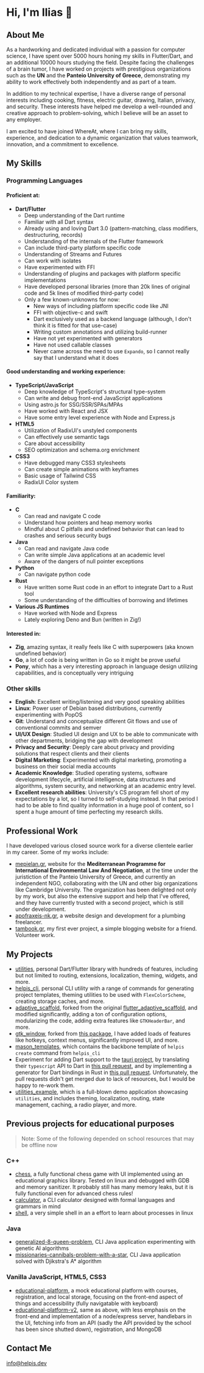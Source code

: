 # Hi, I'm Ilias 👋

## About Me

As a hardworking and dedicated individual with a passion for computer science, I have spent over 5000 hours honing my skills in Flutter/Dart, and an additional 10000 hours studying the field. Despite facing the challenges of a brain tumor, I have worked on projects with prestigious organizations such as the **UN** and the **Panteio University of Greece**, demonstrating my ability to work effectively both independently and as part of a team.

In addition to my technical expertise, I have a diverse range of personal interests including cooking, fitness, electric guitar, drawing, Italian, privacy, and security. These interests have helped me develop a well-rounded and creative approach to problem-solving, which I believe will be an asset to any employer.

I am excited to have joined WhereAt, where I can bring my skills, experience, and dedication to a dynamic organization that values teamwork, innovation, and a commitment to excellence.

## My Skills

### Programming Languages

#### Proficient at:

- **Dart/Flutter**
	- Deep understanding of the Dart runtime
	- Familiar with all Dart syntax
	- Already using and loving Dart 3.0 (pattern-matching, class modifiers, destructuring, records)
	- Understanding of the internals of the Flutter framework
	- Can include third-party platform specific code
	- Understanding of Streams and Futures
	- Can work with isolates
	- Have experimented with FFI
	- Understanding of plugins and packages with platform specific implementations
	- Have developed personal libraries (more than 20k lines of original code and 5k lines of modified third-party code)
	- Only a few known-unknowns for now:
		- New ways of including platform specific code like JNI
		- FFI with objective-c and swift
		- Dart exclusively used as a backend language (although, I don't think it is fitted for that use-case)
		- Writing custom annotations and utilizing build-runner
		- Have not yet experimented with generators
		- Have not used callable classes
		- Never came across the need to use `Expando`, so I cannot really say that I understand what it does

#### Good understanding and working experience:

- **TypeScript/JavaScript**
	- Deep knowledge of TypeScript's structural type-system 	
	- Can write and debug front-end JavaScript applications
 	- Using astro.js for SSG/SSR/SPAs/MPAs 
	- Have worked with React and JSX
	- Have some entry level experience with Node and Express.js
- **HTML5**
	- Utilization of RadixUI's unstyled components 
	- Can effectively use semantic tags
	- Care about accessibility
 	- SEO optimization and schema.org enrichment 
- **CSS3**
	- Have debugged many CSS3 stylesheets
	- Can create simple animations with keyframes
 	- Basic usage of Tailwind CSS
  	- RadixUI Color system  

#### Familiarity:

- **C**
	- Can read and navigate C code
	- Understand how pointers and heap memory works
	- Mindful about C pitfalls and undefined behavior that can lead to crashes and serious security bugs
- **Java**
	- Can read and navigate Java code
	- Can write simple Java applications at an academic level
	- Aware of the dangers of null pointer exceptions
- **Python**
	- Can navigate python code
- **Rust**
	- Have written some Rust code in an effort to integrate Dart to a Rust tool
	- Some understanding of the difficulties of borrowing and lifetimes
- **Various JS Runtimes**
	- Have worked with Node and Express
	- Lately exploring Deno and Bun (written in Zig!)

#### Interested in:

- **Zig**, amazing syntax, it really feels like C with superpowers (aka known undefined behavior)
- **Go**, a lot of code is being written in Go so it might be prove useful
- **Pony**, which has a very interesting approach in language design utilizing capabilities, and is conceptually very intriguing

### Other skills

- **English**: Excellent writing/listening and very good speaking abilities
- **Linux**: Power user of Debian based distributions, currently experimenting with PopOS
- **Git**: Understand and conceptualize different Git flows and use of conventional commits and semver
- **UI/UX Design**: Studied UI design and UX to be able to communicate with other departments, bridging the gap with development
- **Privacy and Security**: Deeply care about privacy and providing solutions that respect clients and their clients
- **Digital Marketing**: Experimented with digital marketing, promoting a business on their social media accounts
- **Academic Knowledge**: Studied operating systems, software development lifecycle, artificial intelligence, data structures and algorithms, system security, and networking at an academic entry level.
- **Excellent research abilities**: University's CS program fell short of my expectations by a lot, so I turned to self-studying instead. In that period I had to be able to find quality information in a huge pool of content, so I spent a huge amount of time perfecting my research skills.

## Professional Work

I have developed various closed source work for a diverse clientele earlier in my career. Some of my works include:

- [mepielan.gr](https://mepielan.gr), website for the __Mediterranean Programme for International Environmental Law And Negotiation__, at the time under the juristiction of the Panteio University of Greece, and currently an independent NGO, collaborating with the UN and other big organizations like Cambridge University. The organization has been delighted not only by my work, but also the extensive support and help that I've offered, and they have currently trusted with a second project, which is still under development.
- [apofraxeis-nk.gr](https://apofraxeis-nk.gr/), a website design and development for a plumbing freelancer.
- [tambook.gr](https://tambook.gr/), my first ever project, a simple blogging website for a friend. Volunteer work.

## My Projects

- [utilities](https://github.com/helpisdev/utilities.git), personal Dart/Flutter library with hundreds of features, including but not limited to routing, extensions, localization, theming, widgets, and more.
- [helpis_cli](https://github.com/helpisdev/helpis_cli.git), personal CLI utility with a range of commands for generating project templates, theming utilities to be used with `FlexColorScheme`, creating storage caches, and more.
- [adaptive_scaffold](https://github.com/helpisdev/adaptive_scaffold.git), forked from the original [flutter_adaptive_scaffold](https://github.com/flutter/packages/tree/main/packages/flutter_adaptive_scaffold), and modified significantly, adding a ton of configuration options, modularizing the code, adding extra features like `GTKHeaderBar`, and more.
- [gtk_window](https://github.com/helpisdev/gtk_window.git), forked from [this package](https://github.com/YoussefLasheen/gtk_window), I have added loads of features like hotkeys, context menus, significantly improved UI, and more.
- [mason_templates](https://github.com/helpisdev/mason_templates), which contains the backbone template of `helpis create` command from `helpis_cli`
- Experiment for adding Dart support to the [tauri project](https://github.com/tauri-apps), by translating their `typescript` API to Dart in [this pull request](https://github.com/tauri-apps/tauri/pull/6636), and by implementing a generator for Dart bindings in Rust in [this pull request](https://github.com/tauri-apps/tauri-bindgen/pull/99). Unfortunately, the pull requests didn't get merged due to lack of resources, but I would be happy to re-work them.
- [utilities_example](https://github.com/helpisdev/utilities_example), which is a full-blown demo application showcasing `utilities`, and includes theming, localization, routing, state management, caching, a radio player, and more.

## Previous projects for educational purposes

> Note: Some of the following depended on school resources that may be offline now

### C++

- [chess](https://github.com/helpisdev/chess.git), a fully functional chess game with UI implemented using an educational graphics library. Tested on linux and debugged with GDB and memory sanitizer. It probably still has many memory leaks, but it is fully functional even for advanced chess rules!
- [calculator](https://github.com/helpisdev/calculator.git), a CLI calculator designed with formal languages and grammars in mind
- [shell](https://github.com/helpisdev/shell.git), a very simple shell in an a effort to learn about processes in linux

### Java

- [generalized-8-queen-problem](https://github.com/helpisdev/generalized-8-queen-problem.git), CLI Java application experimenting with genetic AI algorithms
- [missionaries-cannibals-problem-with-a-star](https://github.com/helpisdev/missionaries-cannibals-problem-with-a-star.git), CLI Java application solved with Djikstra's A* algorithm

### Vanilla JavaScript, HTML5, CSS3

- [educational-platform](https://github.com/helpisdev/educational-platform.git), a mock educational platform with courses, registration, and local storage, focusing on the front-end aspect of things and accessibility (fully navigatable with keyboard)
- [educational-platform-v2](https://github.com/helpisdev/educational-platform-v2.git), same as above, with less emphasis on the front-end and implementation of a node/express server, handlebars in the UI, fetching info from an API (sadly the API provided by the school has been since shutted down), registration, and MongoDB

## Contact Me

[info@helpis.dev](info@helpis.dev)

